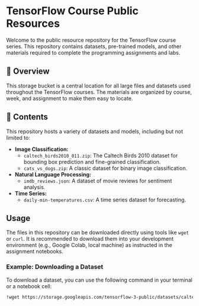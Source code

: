 # TensorFlow Course Public Resources

Welcome to the public resource repository for the TensorFlow course series. This repository contains datasets, pre-trained models, and other materials required to complete the programming assignments and labs.

## 📖 Overview

This storage bucket is a central location for all large files and datasets used throughout the TensorFlow courses. The materials are organized by course, week, and assignment to make them easy to locate.

## 📂 Contents

This repository hosts a variety of datasets and models, including but not limited to:

*   **Image Classification:**
    *   `caltech_birds2010_011.zip`: The Caltech Birds 2010 dataset for bounding box prediction and fine-grained classification.
    *   `cats_vs_dogs.zip`: A classic dataset for binary image classification.
*   **Natural Language Processing:**
    *   `imdb_reviews.json`: A dataset of movie reviews for sentiment analysis.
*   **Time Series:**
    *   `daily-min-temperatures.csv`: A time series dataset for forecasting.

## Usage

The files in this repository can be downloaded directly using tools like `wget` or `curl`. It is recommended to download them into your development environment (e.g., Google Colab, local machine) as instructed in the assignment notebooks.

### Example: Downloading a Dataset

To download a dataset, you can use the following command in your terminal or a notebook cell:

```bash
!wget https://storage.googleapis.com/tensorflow-3-public/datasets/caltech_birds2010_011.zip


